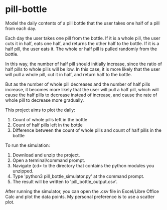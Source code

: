 # pill-bottle
Model the daily contents of a pill bottle that the user takes one half of a pill from each day.

Each day the user takes one pill from the bottle.  If it is a whole pill, the user cuts it in half, eats one half, and returns the other half to the bottle.  If it is a half pill, the user eats it.  The whole or half pill is pulled randomly from the bottle.

In this way, the number of half pill should initially increase, since the ratio of half pills to whole pills will be low.  In this case, it is more likely that the user will pull a whole pill, cut it in half, and return half to the bottle.

But as the number of whole pill decreases and the number of half pills increase, it becomes more likely that the user will pull a half pill, which will cause the half pills to decrease instead of increase, and cause the rate of whole pill to decrease more gradually.

This project aims to plot the daily:
  1. Count of whole pills left in the bottle
  2. Count of half pills left in the bottle
  3. Difference between the count of whole pills and count of half pills in the bottle

To run the simulation:
  1. Download and unzip the project.
  2. Open a terminal/command prompt.
  3. Navigate (cd> to the directory that contains the python modules you unzipped.
  4. Type 'python3 pill_bottle_simulator.py' at the command prompt.
  5. The result will be written to 'pill_bottle_output.csv'.

After running the simulator, you can open the .csv file in Excel/Libre Office Calc and plot the data points.  My personal preference is to use a scatter plot.

